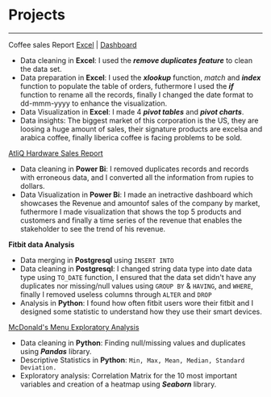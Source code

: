 # Projects

***

Coffee sales Report [Excel](https://github.com/Hazael-diaz-data/projects/blob/main/Coffe_sales_report.xlsx) | [Dashboard](https://github.com/Hazael-diaz-data/projects/blob/main/Coffe_sales_report.pdf)
- Data cleaning in **Excel**: I used the ***remove duplicates feature*** to clean the data set.
- Data preparation in **Excel**: I used the ***xlookup*** function, *match* and ***index*** function to populate the table of orders, futhermore I used the ***if*** function to rename all the records, finally I changed the date format to dd-mmm-yyyy to enhance the visualization.
- Data Visualization in **Excel**: I made 4 ***pivot tables*** and ***pivot charts***.
- Data insights: The biggest market of this corporation is the US, they are loosing a huge amount of sales, their signature products are excelsa and arabica coffee, finally liberica coffee is facing problems to be sold.

[AtliQ Hardware Sales Report](https://github.com/Hazael-diaz-data/projects/blob/main/SALES.pdf)
- Data cleaning in **Power Bi**: I removed duplicates records and records with erroneous data, and I converted all the information from rupies to dollars.
- Data Visualization in **Power Bi**: I made an inetractive dashboard which showcases the Revenue and amountof sales of the company by market, futhermore I made visualization that shows the top 5 products and customers and finally a time series of the revenue that enables the stakeholder to see the trend of his revenue.  

**Fitbit data Analysis**
-  Data merging in **Postgresql** using ```INSERT INTO```
- Data cleaning in **Postgresql**: I changed string data type into date data type using ```TO_DATE``` function, I ensured that the data set didn't have any duplicates nor missing/null values using ```GROUP BY``` & ```HAVING```, and ```WHERE```, finally I removed useless columns through ```ALTER``` and ```DROP```
- Analysis in **Python**: I found how often fitbit users wore their fitbit and I designed some statistic to understand how they use their smart devices.

[McDonald's Menu Exploratory Analysis](https://github.com/Hazael-diaz-data/projects/blob/main/eda_mc.ipynb)
- Data cleaning in **Python**: Finding null/missing values and duplicates using ***Pandas*** library.
- Descriptive Statistics in **Python**: ```Min, Max, Mean, Median, Standard Deviation.```
- Exploratory analysis: Correlation Matrix for the 10 most important variables and creation of a heatmap using ***Seaborn*** library.

